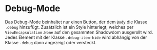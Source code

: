 # Debug-Mode

Das Debug-Mode beinhaltet nur einen Button, der dem `Body` die Klasse `.debug` hinzufügt. Zusätzlich ist ein Style hinterlegt, welches per `ViewEncapsulation.None` auf den gesammten Shadowdom ausgerollt wird.
Jedes Element mit der Klasse `.debug-item-hide` wird abhängig von der Klasse `.debug` dann angezeigt oder versteckt.